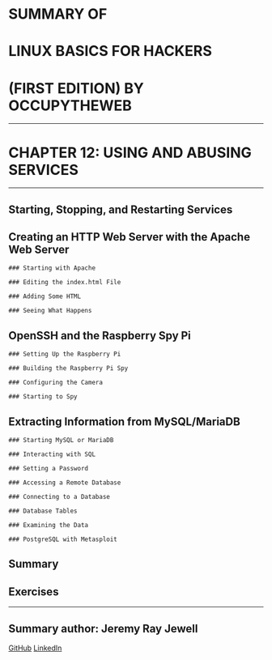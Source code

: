 # SUMMARY OF 
# **LINUX BASICS FOR HACKERS** 
# (FIRST EDITION) BY OCCUPYTHEWEB

---

# CHAPTER 12: USING AND ABUSING SERVICES

---

## Starting, Stopping, and Restarting Services

## Creating an HTTP Web Server with the Apache Web Server

	### Starting with Apache

	### Editing the index.html File
	
	### Adding Some HTML

	### Seeing What Happens

## OpenSSH and the Raspberry Spy Pi

	### Setting Up the Raspberry Pi

	### Building the Raspberry Pi Spy

	### Configuring the Camera

	### Starting to Spy

## Extracting Information from MySQL/MariaDB

	### Starting MySQL or MariaDB

	### Interacting with SQL

	### Setting a Password

	### Accessing a Remote Database

	### Connecting to a Database

	### Database Tables

	### Examining the Data

	### PostgreSQL with Metasploit

## Summary

## Exercises

---

## Summary author: **Jeremy Ray Jewell**
[GitHub](https://github.com/jeremyrayjewell)
[LinkedIn](https://www.linkedin.com/in/jeremyrayjewell)
